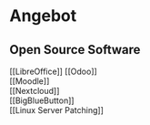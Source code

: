 # Angebot 
## Open Source Software

[[LibreOffice]]
[[Odoo]]  
[[Moodle]]  
[[Nextcloud]]  
[[BigBlueButton]]  
[[Linux Server Patching]]